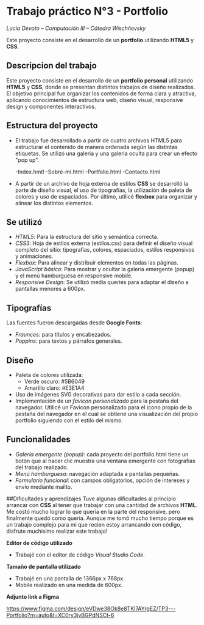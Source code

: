 # Trabajo práctico N°3 - Portfolio

*Lucia Devoto – Computación III – Cátedra Wischñevsky*

Este proyecto consiste en el desarrollo de un **portfolio** utilizando **HTML5** y **CSS**.

## Descripcion del trabajo

Este proyecto consiste en el desarrollo de un **portfolio personal** utilizando **HTML5** y **CSS**, donde se presentan distintos trabajos de diseño realizados. El objetivo principal fue organizar los contenidos de forma clara y atractiva, aplicando conocimientos de estructura web, diseño visual, responsive design y componentes interactivos.

## Estructura del proyecto 

- El trabajo fue desarrollado a partir de cuatro archivos HTML5 para estructurar el contenido de manera ordenada según las distintas etiquetas. Se utilizó una galeria y una galeria oculta para crear un efecto "pop up".

  -Index.hmtl
  -Sobre-mi.html
  -Portfolio.html
  -Contacto.html 

- A partir de un archivo de hoja externa de estilos **CSS** se desarrolló la parte de diseño visual, el uso de tipografías, la utilización de paleta de colores y uso de espaciados. Por último, utilicé **flexbox** para organizar y alinear los distintos elementos.

## Se utilizó 

- *HTML5*: Para la estructura del sitio y semántica correcta.
- *CSS3*: Hoja de estilos externa (estilos.css) para definir el diseño visual completo del sitio: tipografías, colores, espaciados, estilos responsivos y animaciones.
- *Flexbox*: Para alinear y distribuir elementos en todas las páginas.
- *JavaScript básico*: Para mostrar y ocultar la galería emergente (popup) y el menú hamburguesa en responsive mobile.
- *Responsive Design*: Se utilizó media queries para adaptar el diseño a pantallas menores a 600px.

## Tipografías

Las fuentes fueron descargadas desde **Google Fonts**:

- *Fraunces:* para títulos y encabezados.
- *Poppins:* para textos y párrafos generales.

## Diseño

- Paleta de colores utilizada:  
  - Verde oscuro: #5B6049  
  - Amarillo claro: #E3E1A4
- Uso de imágenes SVG decorativas para dar estilo a cada sección.
- Implementación de un *favicon personalizado* para la pestaña del navegador. Utilicé un Favicon personalizado para el icono propio de la pestaña del navegador en el cual se obtiene una visualización del propio portfolio siguiendo con el estilo del mismo.

## Funcionalidades

- *Galería emergente (popup)*: cada proyecto del portfolio.html tiene un botón que al hacer clic muestra una ventana emergente con fotografías del trabajo realizado.
- *Menú hamburguesa*: navegación adaptada a pantallas pequeñas.
- *Formulario funcional*: con campos obligatorios, opción de intereses y envío mediante mailto.

##Dificultades y aprendizajes 
Tuve algunas dificultades al principio arrancar con **CSS** al tener que trabajar con una cantidad de archivos **HTML**. Me costó mucho lograr lo que quería en la parte del responsive, pero finalmente quedó como quería. Aunque me tomó mucho tiempo porque es un trabajo complejo para mi que recien estoy arrancando con código, disfrute muchisimo realizar este trabajo!

**Editor de código utilizado**

- Trabajé con el editor de código *Visual Studio Code*.

**Tamaño de pantalla utilizado**

- Trabajé en una pantalla de 1366px x 768px.
- Mobile realizado en una medida de 600px.

**Adjunto link a Figma**

https://www.figma.com/design/eVDwe38Ok8e8TKl7AYrgEZ/TP3---Portfolio?m=auto&t=XC0ry3jvBGPdNSCt-6
